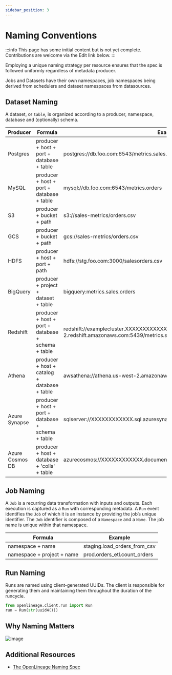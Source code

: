 ```yaml
---
sidebar_position: 3
---
```


# Naming Conventions

:::info
This page has some initial content but is not yet complete. Contributions are welcome via the Edit link below.
:::

Employing a unique naming strategy per resource ensures that the spec is followed uniformly regardless of metadata producer.

Jobs and Datasets have their own namespaces, job namespaces being derived from schedulers and dataset namespaces from datasources.

## Dataset Naming

A dataset, or `table`, is organized according to a producer, namespace, database and (optionally) schema.

| Producer | Formula                  | Example URI                                  |
| --------- | ------------------------- | ----------------------------------------- |
| Postgres | producer + host + port + database + table   | postgres://db.foo.com:6543/metrics.sales.orders |
| MySQL | producer + host + port + database + table | mysql://db.foo.com:6543/metrics.orders | 
| S3 | producer + bucket + path             | s3://sales-metrics/orders.csv             |
| GCS | producer + bucket + path | gcs://sales-metrics/orders.csv |
| HDFS | producer + host + port + path        | hdfs://stg.foo.com:3000/salesorders.csv   |
| BigQuery | producer + project + dataset + table | bigquery:metrics.sales.orders             |
| Redshift | producer + host + port + database + schema + table | redshift://examplecluster.XXXXXXXXXXXX.us-west-2.redshift.amazonaws.com:5439/metrics.sales.orders |
| Athena | producer + host + catalog + database + table | awsathena://athena.us-west-2.amazonaws.com/metrics.sales.orders |
| Azure Synapse | producer + host + port + database + schema + table | sqlserver://XXXXXXXXXXXX.sql.azuresynapse.net:1433;database=SQLPool1/sales.orders |
| Azure Cosmos DB | producer + host + database + 'colls' + table | azurecosmos://XXXXXXXXXXXX.documents.azure.com/dbs/metrics/colls/orders |

## Job Naming

A `Job` is a recurring data transformation with inputs and outputs. Each execution is captured as a `Run` with corresponding metadata.
A `Run` event identifies the `Job` of which it is an instance by providing the job’s unique identifier.
The `Job` identifier is composed of a `Namespace` and a `Name`. The job name is unique within that namespace.


| Formula                   | Example                     |
| -------------------------- | ---------------------------- |
| namespace + name         | staging.load_orders_from_csv |
| namespace + project + name | prod.orders_etl.count_orders |

## Run Naming

Runs are named using client-generated UUIDs. The client is responsible for generating them and maintaining them throughout the duration of the runcycle.

```python
from openlineage.client.run import Run
run = Run(str(uuid4()))
```

## Why Naming Matters

![image](./naming-correlations.svg)

## Additional Resources

* [The OpenLineage Naming Spec](https://github.com/OpenLineage/OpenLineage/blob/main/spec/Naming.md)